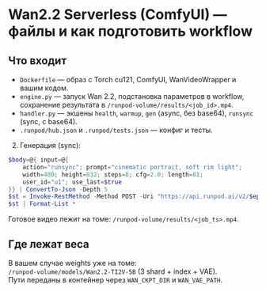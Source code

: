 # Wan2.2 Serverless (ComfyUI) — файлы и как подготовить workflow

## Что входит
- `Dockerfile` — образ с Torch cu121, ComfyUI, WanVideoWrapper и вашим кодом.
- `engine.py` — запуск Wan 2.2, подстановка параметров в workflow, сохранение результата в `/runpod-volume/results/<job_id>.mp4`.
- `handler.py` — экшены `health`, `warmup`, `gen` (async, без base64), `runsync` (sync, с base64).
- `.runpod/hub.json` и `.runpod/tests.json` — конфиг и тесты.


2) Генерация (sync):
```powershell
$body=@{ input=@{
    action="runsync"; prompt="cinematic portrait, soft rim light";
    width=480; height=832; steps=8; cfg=2.0; length=81;
    user_id="u1"; use_last=$true
}} | ConvertTo-Json -Depth 5
$st = Invoke-RestMethod -Method POST -Uri "https://api.runpod.ai/v2/$ep/runsync" -Headers $hdr -Body $body
$st | Format-List *
```
Готовое видео лежит на томе: `/runpod-volume/results/<job_ts>.mp4`.

## Где лежат веса
В вашем случае weights уже на томе:  
`/runpod-volume/models/Wan2.2-TI2V-5B` (3 shard + index + VAE).  
Пути переданы в контейнер через `WAN_CKPT_DIR` и `WAN_VAE_PATH`.
